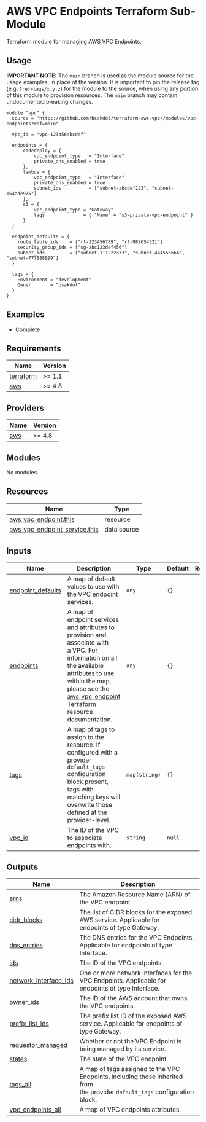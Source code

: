 # AWS VPC Endpoints Terraform Sub-Module

Terraform module for managing AWS VPC Endpoints.

## Usage

**IMPORTANT NOTE:** The `main` branch is used as the module source for the usage examples, in place of the version. It is important to pin the release tag (e.g. `?ref=tags/x.y.z`) for the module to the source, when using any portion of this module to provision resources. The `main` branch may contain undocumented breaking changes.

```hcl
module "vpc" {
  source = "https://github.com/bsakdol/terraform-aws-vpc//modules/vpc-endpoints?ref=main"

  vpc_id = "vpc-123456abcdef"

  endpoints = {
      codedeploy = {
          vpc_endpoint_type   = "Interface"
          private_dns_enabled = true
      },
      lambda = {
          vpc_endpoint_type   = "Interface"
          private_dns_enabled = true
          subnet_ids          = ["subnet-abcdef123", "subnet-154ade975"]
      },
      s3 = {
          vpc_endpoint_type = "Gateway"
          tags              = { "Name" = "s3-private-vpc-endpoint" }
      }
  }

  endpoint_defaults = {
    route_table_ids    = ["rt-123456789", "rt-987654321"]
    security_group_ids = ["sg-abc123def456"]
    subnet_ids         = ["subnet-111222333", "subnet-444555666", "subnet-777888999"]
  }

  tags = {
    Environment = "development"
    Owner       = "bsakdol"
  }
}
```

## Examples

- [Complete](../../examples/complete/)

<!-- BEGINNING OF PRE-COMMIT-TERRAFORM DOCS HOOK -->
## Requirements

| Name | Version |
|------|---------|
| <a name="requirement_terraform"></a> [terraform](#requirement\_terraform) | >= 1.1 |
| <a name="requirement_aws"></a> [aws](#requirement\_aws) | >= 4.8 |

## Providers

| Name | Version |
|------|---------|
| <a name="provider_aws"></a> [aws](#provider\_aws) | >= 4.8 |

## Modules

No modules.

## Resources

| Name | Type |
|------|------|
| [aws_vpc_endpoint.this](https://registry.terraform.io/providers/hashicorp/aws/latest/docs/resources/vpc_endpoint) | resource |
| [aws_vpc_endpoint_service.this](https://registry.terraform.io/providers/hashicorp/aws/latest/docs/data-sources/vpc_endpoint_service) | data source |

## Inputs

| Name | Description | Type | Default | Required |
|------|-------------|------|---------|:--------:|
| <a name="input_endpoint_defaults"></a> [endpoint\_defaults](#input\_endpoint\_defaults) | A map of default values to use with the VPC endpoint services. | `any` | `{}` | no |
| <a name="input_endpoints"></a> [endpoints](#input\_endpoints) | A map of endpoint services and attributes to provision and associate with<br>a VPC. For information on all the available attributes to use within the map,<br>please see the [aws\_vpc\_endpoint](https://registry.terraform.io/providers/hashicorp/aws/latest/docs/resources/vpc_endpoint) Terraform resource documentation. | `any` | `{}` | no |
| <a name="input_tags"></a> [tags](#input\_tags) | A map of tags to assign to the resource. If configured with a provider<br>`default_tags` configuration block present, tags with matching keys will<br>overwrite those defined at the provider-level. | `map(string)` | `{}` | no |
| <a name="input_vpc_id"></a> [vpc\_id](#input\_vpc\_id) | The ID of the VPC to associate endpoints with. | `string` | `null` | no |

## Outputs

| Name | Description |
|------|-------------|
| <a name="output_arns"></a> [arns](#output\_arns) | The Amazon Resource Name (ARN) of the VPC endpoint. |
| <a name="output_cidr_blocks"></a> [cidr\_blocks](#output\_cidr\_blocks) | The list of CIDR blocks for the exposed AWS service. Applicable for<br>endpoints of type Gateway. |
| <a name="output_dns_entries"></a> [dns\_entries](#output\_dns\_entries) | The DNS entries for the VPC Endpoints. Applicable for endpoints of type Interface. |
| <a name="output_ids"></a> [ids](#output\_ids) | The ID of the VPC endpoints. |
| <a name="output_network_interface_ids"></a> [network\_interface\_ids](#output\_network\_interface\_ids) | One or more network interfaces for the VPC Endpoints. Applicable for<br>endpoints of type Interface. |
| <a name="output_owner_ids"></a> [owner\_ids](#output\_owner\_ids) | The ID of the AWS account that owns the VPC endpoints. |
| <a name="output_prefix_list_ids"></a> [prefix\_list\_ids](#output\_prefix\_list\_ids) | The prefix list ID of the exposed AWS service. Applicable for endpoints of<br>type Gateway. |
| <a name="output_requestor_managed"></a> [requestor\_managed](#output\_requestor\_managed) | Whether or not the VPC Endpoint is being managed by its service. |
| <a name="output_states"></a> [states](#output\_states) | The state of the VPC endpoint. |
| <a name="output_tags_all"></a> [tags\_all](#output\_tags\_all) | A map of tags assigned to the VPC Endpoints, including those inherited from<br>the provider `default_tags` configuration block. |
| <a name="output_vpc_endpoints_all"></a> [vpc\_endpoints\_all](#output\_vpc\_endpoints\_all) | A map of VPC endpoints attributes. |
<!-- END OF PRE-COMMIT-TERRAFORM DOCS HOOK -->
